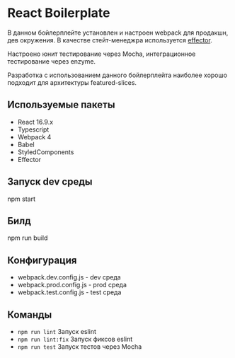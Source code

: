 # React Boilerplate 

В данном бойлерплейте установлен и настроен webpack для продакшн, дев окружения. В качестве стейт-менеджра используется [effector](http://effector.dev). 

Настроено юнит тестирование через Mocha, интеграционное тестирование через enzyme.

Разработка с использованием данного бойлерплейта наиболее хорошо подходит для архитектуры featured-slices. 

## Используемые пакеты

- React 16.9.x
- Typescript 
- Webpack 4
- Babel  
- StyledComponents 
- Effector 

## Запуск dev среды 

npm start

## Билд

npm run build

## Конфигурация

- webpack.dev.config.js - dev среда
- webpack.prod.config.js - prod среда
- webpack.test.config.js - test среда

## Команды 

- `npm run lint` Запуск eslint 
- `npm run lint:fix` Запуск фиксов eslint 
- `npm run test` Запуск тестов через Mocha 

